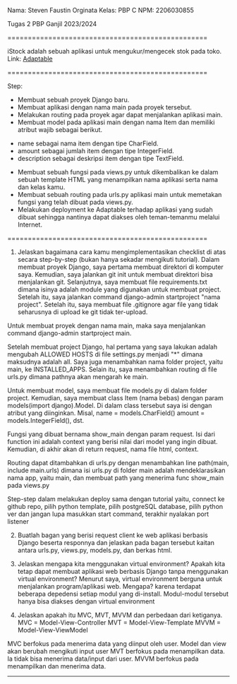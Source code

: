 Nama: Steven Faustin Orginata
Kelas: PBP C
NPM: 2206030855

Tugas 2 PBP Ganjil 2023/2024

=================================================

iStock adalah sebuah aplikasi untuk mengukur/mengecek stok pada toko.
<br>
Link: [Adaptable]()

=================================================

Step:
* Membuat sebuah proyek Django baru.
* Membuat aplikasi dengan nama main pada proyek tersebut.
* Melakukan routing pada proyek agar dapat menjalankan aplikasi main.
* Membuat model pada aplikasi main dengan nama Item dan memiliki atribut wajib sebagai berikut.
 - name sebagai nama item dengan tipe CharField.
 - amount sebagai jumlah item dengan tipe IntegerField.
 - description sebagai deskripsi item dengan tipe TextField.
* Membuat sebuah fungsi pada views.py untuk dikembalikan ke dalam sebuah template HTML yang menampilkan nama aplikasi serta nama dan kelas kamu.
* Membuat sebuah routing pada urls.py aplikasi main untuk memetakan fungsi yang telah dibuat pada views.py.
* Melakukan deployment ke Adaptable terhadap aplikasi yang sudah dibuat sehingga nantinya dapat diakses oleh teman-temanmu melalui Internet.

=================================================

1. Jelaskan bagaimana cara kamu mengimplementasikan checklist di atas secara step-by-step (bukan hanya sekadar mengikuti tutorial).
Dalam membuat proyek Django, saya pertama membuat direktori di komputer saya. Kemudian, saya jalankan git init untuk membuat direktori bisa menjalankan git. Selanjutnya, saya membuat file requirements.txt dimana isinya adalah module yang digunakan untuk membuat project. Setelah itu, saya jalankan command django-admin startproject "nama project". Setelah itu, saya membuat file .gitignore agar file yang tidak seharusnya di upload ke git tidak ter-upload.

Untuk membuat proyek dengan nama main, maka saya menjalankan command django-admin startproject main. 

Setelah membuat project Django, hal pertama yang saya lakukan adalah mengubah ALLOWED HOSTS di file settings.py menjadi "*" dimana maksudnya adalah all. Saya juga menambahkan nama folder project, yaitu main, ke INSTALLED_APPS. Selain itu, saya menambahkan routing di file urls.py dimana pathnya akan mengarah ke main.

Untuk membuat model, saya membuat file models.py di dalam folder project. Kemudian, saya membuat class Item (nama bebas) dengan param models(import django).Model. Di dalam class tersebut saya isi dengan atribut yang diinginkan. Misal, name = models.CharField() amount = models.IntegerField(), dst.

Fungsi yang dibuat bernama show_main dengan param request. Isi dari function ini adalah context yang berisi nilai dari model yang ingin dibuat. Kemudian, di akhir akan di return request, nama file html, context.

Routing dapat ditambahkan di urls.py dengan menambahkan line path(main, include main.urls) dimana isi urls.py di folder main adalah mendeklarasikan nama app, yaitu main, dan membuat path yang menerima func show_main pada views.py

Step-step dalam melakukan deploy sama dengan tutorial yaitu, connect ke github repo, pilih python template, pilih postgreSQL database, pilih python ver dan jangan lupa masukkan start command, terakhir nyalakan port listener

2. Buatlah bagan yang berisi request client ke web aplikasi berbasis Django beserta responnya dan jelaskan pada bagan tersebut kaitan antara urls.py, views.py, models.py, dan berkas html.

3. Jelaskan mengapa kita menggunakan virtual environment? Apakah kita tetap dapat membuat aplikasi web berbasis Django tanpa menggunakan virtual environment?
Menurut saya, virtual environment berguna untuk menjalankan program/aplikasi web. Mengapa? karena terdapat beberapa depedensi setiap modul yang di-install. Modul-modul tersebut hanya bisa diakses dengan virtual environment

4. Jelaskan apakah itu MVC, MVT, MVVM dan perbedaan dari ketiganya.
MVC = Model-View-Controller
MVT = Model-View-Template
MVVM = Model-View-ViewModel

MVC berfokus pada menerima data yang diinput oleh user. Model dan view akan berubah mengikuti input user
MVT berfokus pada menampilkan data. Ia tidak bisa menerima data/input dari user.
MVVM berfokus pada menampilkan dan menerima data.

<hr>
